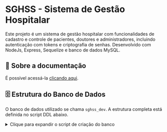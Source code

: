 # SGHSS - Sistema de Gestão Hospitalar 
Este projeto é um sistema de gestão hospitalar com funcionalidades de cadastro e controle de pacientes, doutores e administradores, incluindo autenticação com tokens e criptografia de senhas. Desenvolvido com NodeJs, Express, Sequelize e banco de dados MySQL.

## 🏥 Sobre a documentação
É possível acessá-la [clicando aqui](https://github.com/lcarlosrezende/projeto-sghss/blob/master/Documentacao%20SGHSS%20-%20Luiz%204303616.pdf).

## 🗄️ Estrutura do Banco de Dados

O banco de dados utilizado se chama `sghss_dev`. A estrutura completa está definida no script DDL abaixo.

<details>
<summary>Clique para expandir o script de criação do banco</summary>


-- Criar o banco de dados
CREATE DATABASE IF NOT EXISTS sghss_dev;
USE sghss_dev;

-- Tabela Pessoa
CREATE TABLE IF NOT EXISTS Pessoa (
    pessoa_id INT AUTO_INCREMENT PRIMARY KEY,
    nome VARCHAR(100) NOT NULL,
    contato VARCHAR(50),
    email VARCHAR(100)
);

-- Tabela Doutor
CREATE TABLE IF NOT EXISTS Doutor (
    doutor_id INT AUTO_INCREMENT PRIMARY KEY,
    nome VARCHAR(100) NOT NULL,
    especializacao VARCHAR(100),
    contato VARCHAR(50),
    email VARCHAR(100),
    agendamento VARCHAR(100)
);

-- Tabela Paciente
CREATE TABLE IF NOT EXISTS Paciente (
    paciente_id INT AUTO_INCREMENT PRIMARY KEY,
    pessoa_id INT NOT NULL,
    data_admissao DATE NOT NULL,
    diagnostico TEXT,
    FOREIGN KEY (pessoa_id) REFERENCES Pessoa(pessoa_id)
);

-- Tabela Admin
CREATE TABLE IF NOT EXISTS Admin (
    admin_id INT AUTO_INCREMENT PRIMARY KEY,
    senha VARCHAR(100) NOT NULL,
    email VARCHAR(100) NOT NULL,
    token VARCHAR(255)
);

-- Relações
CREATE TABLE IF NOT EXISTS Paciente_Doutor (
    paciente_id INT,
    doutor_id INT,
    PRIMARY KEY (paciente_id, doutor_id),
    FOREIGN KEY (paciente_id) REFERENCES Paciente(paciente_id),
    FOREIGN KEY (doutor_id) REFERENCES Doutor(doutor_id)
);

CREATE TABLE IF NOT EXISTS Admin_Paciente (
    admin_id INT,
    paciente_id INT,
    PRIMARY KEY (admin_id, paciente_id),
    FOREIGN KEY (admin_id) REFERENCES Admin(admin_id),
    FOREIGN KEY (paciente_id) REFERENCES Paciente(paciente_id)
);

CREATE TABLE IF NOT EXISTS Admin_Doutor (
    admin_id INT,
    doutor_id INT,
    PRIMARY KEY (admin_id, doutor_id),
    FOREIGN KEY (admin_id) REFERENCES Admin(admin_id),
    FOREIGN KEY (doutor_id) REFERENCES Doutor(doutor_id)
);
